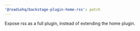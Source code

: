 ```yaml
---
'@roadiehq/backstage-plugin-home-rss': patch
---
```


Expose rss as a full plugin, instead of extending the home plugin.
